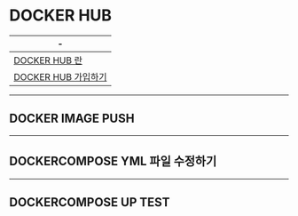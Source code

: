 # DOCKER HUB

|-|
|-|
|[DOCKER HUB 란](https://hanmailco34.tistory.com/278)|
|[DOCKER HUB 가입하기](https://tttsss77.tistory.com/232)|


---
DOCKER IMAGE PUSH 
---

---
DOCKERCOMPOSE YML 파일 수정하기
---

---
DOCKERCOMPOSE UP TEST
---
